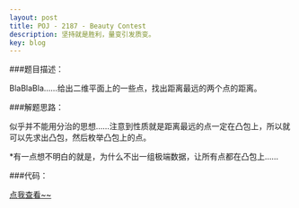 ```yaml
---
layout: post
title: POJ - 2187 - Beauty Contest
description: 坚持就是胜利，量变引发质变。
key: blog
---
```


###题目描述：

BlaBlaBla……给出二维平面上的一些点，找出距离最远的两个点的距离。

###解题思路：

似乎并不能用分治的思想……注意到性质就是距离最远的点一定在凸包上，所以就可以先求出凸包，然后枚举凸包上的点。

*有一点想不明白的就是，为什么不出一组极端数据，让所有点都在凸包上……

###代码：

<a href="http://paste.ubuntu.com/11363521/">点我查看~~</a>